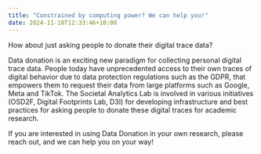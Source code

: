 ```yaml
---
title: "Constrained by computing power? We can help you!"
date: 2024-11-18T12:33:46+10:00
---
```


How about just asking people to donate their digital trace data?
<!--more-->

Data donation is an exciting new paradigm for collecting personal digital trace data. People today have unprecedented access to their own traces of digital behavior due to data protection regulations such as the GDPR, that empowers them to request their data from large platforms such as Google, Meta and TikTok. The Societal Analytics Lab is involved in various initiatives (OSD2F, Digital Footprints Lab, D3I) for developing infrastructure and best practices for asking people to donate these digital traces for academic research.

If you are interested in using Data Donation in your own research, please reach out, and we can help you on your way!
